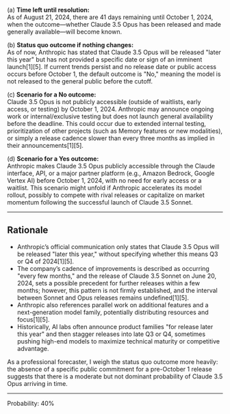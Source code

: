 (a) **Time left until resolution:**  
As of August 21, 2024, there are 41 days remaining until October 1, 2024, when the outcome—whether Claude 3.5 Opus has been released and made generally available—will become known.

(b) **Status quo outcome if nothing changes:**  
As of now, Anthropic has stated that Claude 3.5 Opus will be released "later this year" but has not provided a specific date or sign of an imminent launch[1][5]. If current trends persist and no release date or public access occurs before October 1, the default outcome is "No," meaning the model is not released to the general public before the cutoff.

(c) **Scenario for a No outcome:**  
Claude 3.5 Opus is not publicly accessible (outside of waitlists, early access, or testing) by October 1, 2024. Anthropic may announce ongoing work or internal/exclusive testing but does not launch general availability before the deadline. This could occur due to extended internal testing, prioritization of other projects (such as Memory features or new modalities), or simply a release cadence slower than every three months as implied in their announcements[1][5].

(d) **Scenario for a Yes outcome:**  
Anthropic makes Claude 3.5 Opus publicly accessible through the Claude interface, API, or a major partner platform (e.g., Amazon Bedrock, Google Vertex AI) before October 1, 2024, with no need for early access or a waitlist. This scenario might unfold if Anthropic accelerates its model rollout, possibly to compete with rival releases or capitalize on market momentum following the successful launch of Claude 3.5 Sonnet.

---

## Rationale

- Anthropic’s official communication only states that Claude 3.5 Opus will be released "later this year," without specifying whether this means Q3 or Q4 of 2024[1][5].
- The company’s cadence of improvements is described as occurring "every few months," and the release of Claude 3.5 Sonnet on June 20, 2024, sets a possible precedent for further releases within a few months; however, this pattern is not firmly established, and the interval between Sonnet and Opus releases remains undefined[1][5].
- Anthropic also references parallel work on additional features and a next-generation model family, potentially distributing resources and focus[1][5].
- Historically, AI labs often announce product families "for release later this year" and then stagger releases into late Q3 or Q4, sometimes pushing high-end models to maximize technical maturity or competitive advantage.

As a professional forecaster, I weigh the status quo outcome more heavily: the absence of a specific public commitment for a pre-October 1 release suggests that there is a moderate but not dominant probability of Claude 3.5 Opus arriving in time.

---

Probability: 40%